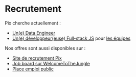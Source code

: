 # Recrutement

Pix cherche actuellement :
- [Un(e) Data Engineer](data-engineering.md)
- [Un(e) développeur(euse) Full-stack JS](dev-full-stack.md) pour [les équipes](../organisation/equipes.md)


Nos offres sont aussi disponibles sur : 
* [Site de recrutement Pix](https://pix.recruitee.com/)
* [Job board sur WelcomeToTheJungle](https://www.welcometothejungle.co/fr/companies/pix/jobs)
* [Place emploi public](https://place-emploi-public.gouv.fr/)

